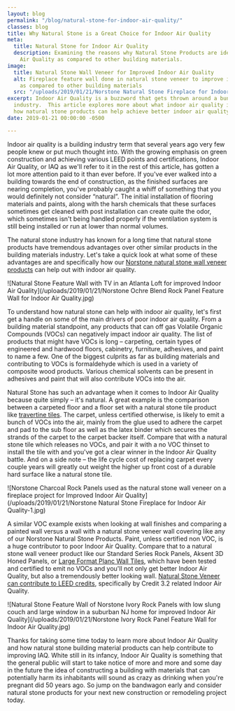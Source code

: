 ```yaml
---
layout: blog
permalink: "/blog/natural-stone-for-indoor-air-quality/"
classes: blog
title: Why Natural Stone is a Great Choice for Indoor Air Quality
meta:
  title: Natural Stone for Indoor Air Quality
  description: Examining the reasons why Natural Stone Products are ideal for Indoor
    Air Quality as compared to other building materials.
image:
  title: Natural Stone Wall Veneer for Improved Indoor Air Quality
  alt: Fireplace feature wall done in natural stone veneer to improve indoor air quality
    as compared to other building materials
  src: "/uploads/2019/01/21/Norstone Natural Stone Fireplace for Indoor Air Quality.jpg"
excerpt: Indoor Air Quality is a buzzword that gets thrown around a bunch in the building
  industry.  This article explores more about what indoor air quality is and specifically
  how natural stone products can help achieve better indoor air quality.
date: 2019-01-21 00:00:00 -0500

---
```

Indoor air quality is a building industry term that several years ago very few people knew or put much thought into.  With the growing emphasis on green construction and achieving various LEED points and certifications, Indoor Air Quality, or IAQ as we'll refer to it in the rest of this article, has gotten a lot more attention paid to it than ever before.  If you've ever walked into a building towards the end of construction, as the finished surfaces are nearing completion, you've probably caught a whiff of something that you would definitely not consider “natural”.  The initial installation of flooring materials and paints, along with the harsh chemicals that these surfaces sometimes get cleaned with post installation can create quite the odor, which sometimes isn't being handled properly if the ventilation system is still being installed or run at lower than normal volumes.

The natural stone industry has known for a long time that natural stone products have tremendous advantages over other similar products in the building materials industry.  Let's take a quick look at what some of these advantages are and specifically how our [Norstone natural stone wall veneer products](https://www.norstoneusa.com/) can help out with indoor air quality.

![Natural Stone Feature Wall with TV in an Atlanta Loft for improved Indoor Air Quality](/uploads/2019/01/21/Norstone Ochre Blend Rock Panel Feature Wall for Indoor Air Quality.jpg)

To understand how natural stone can help with indoor air quality, let's first get a handle on some of the main drivers of poor indoor air quality.  From a building material standpoint, any products that can off gas Volatile Organic Compounds (VOCs) can negatively impact indoor air quality.  The list of products that might have VOCs is long – carpeting, certain types of engineered and hardwood floors, cabinetry, furniture, adhesives, and paint to name a few.  One of the biggest culprits as far as building materials and contributing to VOCs is formaldehyde which is used in a variety of composite wood products.  Various chemical solvents can be present in adhesives and paint that will also contribute VOCs into the air.

Natural Stone has such an advantage when it comes to Indoor Air Quality because quite simply – it's natural.  A great example is the comparison between a carpeted floor and a floor set with a natural stone tile product like [travertine tiles](https://www.norstoneusa.com/blog/travertine-tiles-norstone-designer-series/).  The carpet, unless certified otherwise, is likely to emit a bunch of VOCs into the air, mainly from the glue used to adhere the carpet and pad to the sub floor as well as the latex binder which secures the strands of the carpet to the carpet backer itself.  Compare that with a natural stone tile which releases no VOCs, and pair it with a no VOC thinset to install the tile with and you've got a clear winner in the Indoor Air Quality battle.  And on a side note – the life cycle cost of replacing carpet every couple years will greatly out weight the higher up front cost of a durable hard surface like a natural stone tile.

![Norstone Charcoal Rock Panels used as the natural stone wall veneer on a fireplace project for Improved Indoor Air Quality](/uploads/2019/01/21/Norstone Natural Stone Fireplace for Indoor Air Quality-1.jpg)

A similar VOC example exists when looking at wall finishes and comparing a painted wall versus a wall with a natural stone veneer wall covering like any of our Norstone Natural Stone Products.  Paint, unless certified non VOC, is a huge contributor to poor Indoor Air Quality.  Compare that to a natural stone wall veneer product like our Standard Series Rock Panels, Aksent 3D Honed Panels, or [Large Format Planc Wall Tiles](https://www.norstoneusa.com/products/large-format-stone-veneer/), which have been tested and certified to emit no VOCs and you'll not only get better Indoor Air Quality, but also a tremendously better looking wall.  [Natural Stone Veneer can contribute to LEED credits](https://www.norstoneusa.com/blog/stacked-stone-veneer-leed-credits/), specifically by Credit 3.2 related Indoor Air Quality.

![Natural Stone Feature Wall of Norstone Ivory Rock Panels with low slung couch and large window in a suburban NJ home for improved Indoor Air Quality](/uploads/2019/01/21/Norstone Ivory Rock Panel Feature Wall for Indoor Air Quality.jpg)

Thanks for taking some time today to learn more about Indoor Air Quality and how natural stone building material products can help contribute to improving IAQ.  White still in its infancy, Indoor Air Quality is something that the general public will start to take notice of more and more and some day in the future the idea of constructing a building with materials that can potentially harm its inhabitants will sound as crazy as drinking when you're pregnant did 50 years ago.  So jump on the bandwagon early and consider natural stone products for your next new construction or remodeling project today.  
